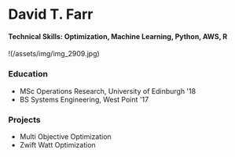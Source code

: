 # David T. Farr

#### Technical Skills: Optimization, Machine Learning, Python, AWS, R

!(/assets/img/img_2909.jpg)

### Education
- MSc Operations Research, University of Edinburgh '18
- BS Systems Engineering, West Point '17

### Projects
- Multi Objective Optimization
- Zwift Watt Optimization
